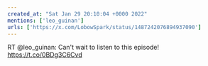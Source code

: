 ```yaml
---
created_at: "Sat Jan 29 20:10:04 +0000 2022"
mentions: ['leo_guinan']
urls: ['https://x.com/LobowSpark/status/1487242076894937090']
---
```


RT @leo_guinan: Can't wait to listen to this episode! https://t.co/0BDg3C6Cvd